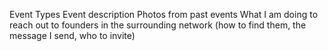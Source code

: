 Event Types
Event description 
Photos from past events
What I am doing to reach out to founders in the surrounding network (how to find them, the message I send, who to invite)
